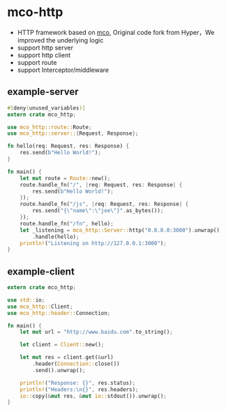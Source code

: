 # mco-http

* HTTP framework based on [mco](https://github.com/co-rs/mco),  Original code fork from Hyper，We improved the underlying logic
* support http server
* support http client
* support route
* support Interceptor/middleware

## example-server
```rust
#[deny(unused_variables)]
extern crate mco_http;

use mco_http::route::Route;
use mco_http::server::{Request, Response};

fn hello(req: Request, res: Response) {
    res.send(b"Hello World!");
}

fn main() {
    let mut route = Route::new();
    route.handle_fn("/", |req: Request, res: Response| {
        res.send(b"Hello World!");
    });
    route.handle_fn("/js", |req: Request, res: Response| {
        res.send("{\"name\":\"joe\"}".as_bytes());
    });
    route.handle_fn("/fn", hello);
    let _listening = mco_http::Server::http("0.0.0.0:3000").unwrap()
        .handle(hello);
    println!("Listening on http://127.0.0.1:3000");
}

```

## example-client
```rust
extern crate mco_http;

use std::io;
use mco_http::Client;
use mco_http::header::Connection;

fn main() {
    let mut url = "http://www.baidu.com".to_string();

    let client = Client::new();

    let mut res = client.get(&url)
        .header(Connection::close())
        .send().unwrap();

    println!("Response: {}", res.status);
    println!("Headers:\n{}", res.headers);
    io::copy(&mut res, &mut io::stdout()).unwrap();
}
```
